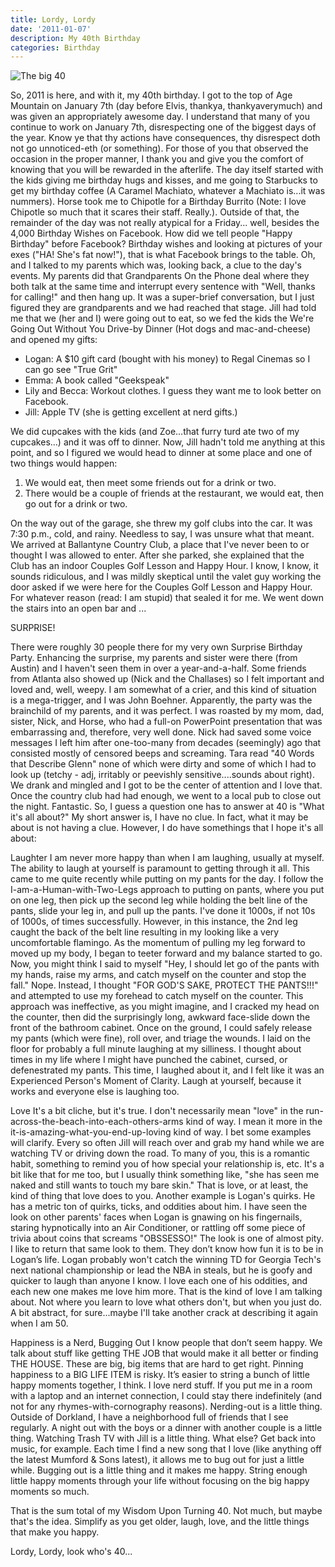 ```yaml
---
title: Lordy, Lordy
date: '2011-01-07'
description: My 40th Birthday
categories: Birthday
---
```


![The big 40]({{urls.media}}/images/20110107/40pic.jpg)

  So, 2011 is here, and with it, my 40th birthday.  I got to the top of Age Mountain on January 7th (day before Elvis, thankya, thankyaverymuch) and was given an appropriately awesome day.  I understand that many of you continue to work on January 7th, disrespecting one of the biggest days of the year.  Know ye that thy actions have consequences, thy disrespect doth not go unnoticed-eth (or something).  For those of you that observed the occasion in the proper manner, I thank you and give you the comfort of knowing that you will be rewarded in the afterlife.
     The day itself started with the kids giving me birthday hugs and kisses, and me going to Starbucks to get my birthday coffee (A Caramel Machiato, whatever a Machiato is...it was nummers).  Horse took me to Chipotle for a Birthday Burrito (Note:  I love Chipotle so much that it scares their staff.  Really.). Outside of that, the remainder of the day was not really atypical for a Friday... well, besides the 4,000 Birthday Wishes on Facebook.  How did we tell people "Happy Birthday" before Facebook?  Birthday wishes and looking at pictures of your exes ("HA!  She's fat now!"), that is what Facebook brings to the table.  Oh, and I talked to my parents which was, looking back, a clue to the day's events.  My parents did that Grandparents On the Phone deal where they both talk at the same time and interrupt every sentence with "Well, thanks for calling!" and then hang up.  It was a super-brief conversation, but I just figured they are grandparents and we had reached that stage.
     Jill had told me that we (her and I) were going out to eat, so we fed the kids the We're Going Out Without You Drive-by Dinner (Hot dogs and mac-and-cheese) and opened my gifts:

* Logan: A $10 gift card (bought with his money) to Regal Cinemas so I can go see "True Grit"
* Emma: A book called "Geekspeak"
* Lily and Becca: Workout clothes.  I guess they want me to look better on Facebook.
* Jill: Apple TV (she is getting excellent at nerd gifts.)

We did cupcakes with the kids (and Zoe...that furry turd ate two of my cupcakes...) and it was off to dinner.  Now, Jill hadn't told me anything at this point, and so I figured we would head to dinner at some place and one of two things would happen:

1. We would eat, then meet some friends out for a drink or two.
2. There would be a couple of friends at the restaurant, we would eat, then go out for a drink or two.

On the way out of the garage, she threw my golf clubs into the car.  It was 7:30 p.m., cold, and rainy.  Needless to say, I was unsure what that meant.  We arrived at Ballantyne Country Club, a place that I've never been to or thought I was allowed to enter.  After she parked, she explained that the Club has an indoor Couples Golf Lesson and Happy Hour.  I know, I know, it sounds ridiculous, and I was mildly skeptical until the valet guy working the door asked if we were here for the Couples Golf Lesson and Happy Hour.  For whatever reason (read: I am stupid) that sealed it for me.  We went down the stairs into an open bar and ...

SURPRISE!

There were roughly 30 people there for my very own Surprise Birthday Party.  Enhancing the surprise, my parents and sister were there (from Austin) and I haven't seen them in over a year-and-a-half.  Some friends from Atlanta also showed up (Nick and the Challases) so I felt important and loved and, well, weepy.  I am somewhat of a crier, and this kind of situation is a mega-trigger, and I was John Boehner.  Apparently, the party was the brainchild of my parents, and it was perfect.  I was roasted by my mom, dad, sister, Nick, and Horse, who had a full-on PowerPoint presentation that was embarrassing and, therefore, very well done.  Nick had saved some voice messages I left him after one-too-many from decades (seemingly) ago that consisted mostly of censored beeps and screaming.  Tara read "40 Words that Describe Glenn" none of which were dirty and some of which I had to look up (tetchy - adj, irritably or peevishly sensitive....sounds about right).  We drank and mingled and I got to be the center of attention and I love that.  Once the country club had had enough, we went to a local pub to close out the night.  Fantastic.
     So, I guess a question one has to answer at 40 is "What it's all about?"  My short answer is, I have no clue.  In fact, what it may be about is not having a clue.  However, I do have somethings that I hope it's all about:

Laughter
   I am never more happy than when I am laughing, usually at myself.  The ability to laugh at yourself is paramount to getting through it all.  This came to me quite recently while putting on my pants for the day.  I follow the I-am-a-Human-with-Two-Legs approach to putting on pants, where you put on one leg, then pick up the second leg while holding the belt line of the pants, slide your leg in, and pull up the pants.  I've done it 1000s, if not 10s of 1000s, of times successfully.  However, in this instance, the 2nd leg caught the back of the belt line resulting in my looking like a very uncomfortable flamingo.  As the momentum of pulling my leg forward to moved up my body, I began to teeter forward and my balance started to go.  Now, you might think I said to myself "Hey, I should let go of the pants with my hands, raise my arms, and catch myself on the counter and stop the fall."  Nope.  Instead, I thought "FOR GOD'S SAKE, PROTECT THE PANTS!!!" and attempted to use my forehead to catch myself on the counter.  This approach was ineffective, as you might imagine, and I cracked my head on the counter, then did the surprisingly long, awkward face-slide down the front of the bathroom cabinet.  Once on the ground, I could safely release my pants (which were fine), roll over, and triage the wounds.  I laid on the floor for probably a full minute laughing at my silliness.  I thought about times in my life where I might have punched the cabinet, cursed, or defenestrated my pants.  This time, I laughed about it, and I felt like it was an Experienced Person's Moment of Clarity.  Laugh at yourself, because it works and everyone else is laughing too.

Love
    It's a bit cliche, but it's true.  I don't necessarily mean "love" in the run-across-the-beach-into-each-others-arms kind of way.  I mean it more in the it-is-amazing-what-you-end-up-loving kind of way.  I bet some examples will clarify.  Every so often Jill will reach over and grab my hand while we are watching TV or driving down the road.  To many of you, this is a romantic habit, something to remind you of how special your relationship is, etc.  It's a bit like that for me too, but I usually think something like, "she has seen me naked and still wants to touch my bare skin."  That is love, or at least, the kind of thing that love does to you.  Another example is Logan's quirks.  He has a metric ton of quirks, ticks, and oddities about him.  I have seen the look on other parents' faces when Logan is gnawing on his fingernails, staring hypnotically into an Air Conditioner, or rattling off some piece of trivia about coins that screams "OBSSESSO!"  The look is one of almost pity.  I like to return that same look to them.  They don’t know how fun it is to be in Logan’s life.  Logan probably won't catch the winning TD for Georgia Tech's next national championship or lead the NBA in steals, but he is goofy and quicker to laugh than anyone I know.  I love each one of his oddities, and each new one makes me love him more.  That is the kind of love I am talking about.  Not where you learn to love what others don't, but when you just do.  A bit abstract, for sure...maybe I'll take another crack at describing it again when I am 50.

Happiness is a Nerd, Bugging Out
    I know people that don’t seem happy.  We talk about stuff like getting THE JOB that would make it all better or finding THE HOUSE.  These are big, big items that are hard to get right.  Pinning happiness to a BIG LIFE ITEM is risky.  It’s easier to string a bunch of little happy moments together, I think. I love nerd stuff.  If you put me in a room with a laptop and an internet connection, I could stay there indefinitely (and not for any rhymes-with-cornography reasons). Nerding-out is a little thing.  Outside of Dorkland, I have a neighborhood full of friends that I see regularly.  A night out with the boys or a dinner with another couple is a little thing.  Watching Trash TV with Jill is a little thing. What else? Get back into music, for example.  Each time I find a new song that I love (like anything off the latest Mumford & Sons latest), it allows me to bug out for just a little while.  Bugging out is a little thing and it makes me happy.  String enough little happy moments through your life without focusing on the big happy moments so much.  

That is the sum total of my Wisdom Upon Turning 40.  Not much, but maybe that's the idea.   Simplify as you get older, laugh, love, and the little things that make you happy.

Lordy, Lordy, look who's 40...
